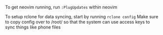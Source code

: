 To get neovim running, run
```:PlugUpdates```
within neovim

To setup rclone for data syncing, start by running
```rclone config```
Make sure to copy config over to /root/ so that the system
can use access keys to sync things like phone files
